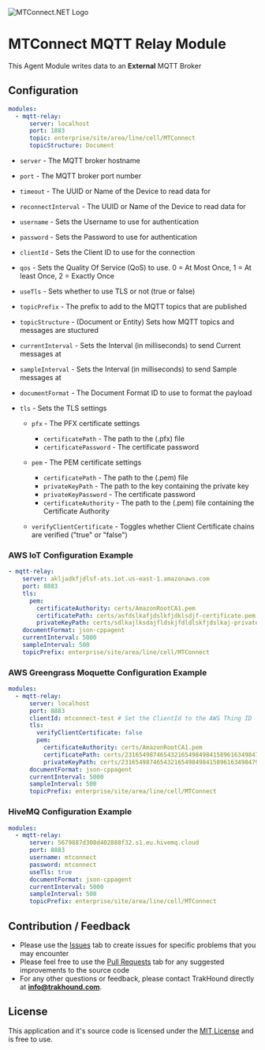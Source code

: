 ![MTConnect.NET Logo](https://raw.githubusercontent.com/TrakHound/MTConnect.NET/master/img/mtconnect-net-03-md.png) 

# MTConnect MQTT Relay Module
This Agent Module writes data to an **External** MQTT Broker

## Configuration
```yaml
modules:
  - mqtt-relay:
      server: localhost
      port: 1883
      topic: enterprise/site/area/line/cell/MTConnect
      topicStructure: Document
```

* `server` - The MQTT broker hostname

* `port` - The MQTT broker port number

* `timeout` - The UUID or Name of the Device to read data for

* `reconnectInterval` - The UUID or Name of the Device to read data for

* `username` - Sets the Username to use for authentication
 
* `password` - Sets the Password to use for authentication
 
* `clientId` - Sets the Client ID to use for the connection

* `qos` - Sets the Quality Of Service (QoS) to use. 0 = At Most Once, 1 = At least Once, 2 = Exactly Once

* `useTls` - Sets whether to use TLS or not (true or false)

* `topicPrefix` - The prefix to add to the MQTT topics that are published
 
* `topicStructure` - (Document or Entity) Sets how MQTT topics and messages are stuctured

* `currentInterval` - Sets the Interval (in milliseconds) to send Current messages at

* `sampleInterval` - Sets the Interval (in milliseconds) to send Sample messages at

* `documentFormat` - The Document Format ID to use to format the payload

* `tls` - Sets the TLS settings

    * `pfx` - The PFX certificate settings
        * `certificatePath` - The path to the (.pfx) file
        * `certificatePassword` - The certificate password

    * `pem` - The PEM certificate settings
        * `certificatePath` - The path to the (.pem) file
        * `privateKeyPath` - The path to the key containing the private key
        * `privateKeyPassword` - The certificate password
        * `certificateAuthority` - The path to the (.pem) file containing the Certificate Authority

    * `verifyClientCertificate` - Toggles whether Client Certificate chains are verified ("true" or "false")

### AWS IoT Configuration Example
```yaml
- mqtt-relay:
    server: akljadkfjdlsf-ats.iot.us-east-1.amazonaws.com
    port: 8883
    tls:
      pem:
        certificateAuthority: certs/AmazonRootCA1.pem
        certificatePath: certs/asfdslkafjdslkfjdklsdjf-certificate.pem.crt
        privateKeyPath: certs/sdlkajlksdajfldskjfdldlskfjdslkaj-private.pem.key
    documentFormat: json-cppagent
    currentInterval: 5000
    sampleInterval: 500
    topicPrefix: enterprise/site/area/line/cell/MTConnect
```

### AWS Greengrass Moquette Configuration Example
```yaml
modules:
  - mqtt-relay:
      server: localhost
      port: 8883
      clientId: mtconnect-test # Set the ClientId to the AWS Thing ID
      tls:
        verifyClientCertificate: false
        pem:
          certificateAuthority: certs/AmazonRootCA1.pem
          certificatePath: certs/2316549874654321654984984158961634984794-certificate.pem.crt
          privateKeyPath: certs/2316549874654321654984984158961634984794-private.pem.key
      documentFormat: json-cppagent
      currentInterval: 5000
      sampleInterval: 500
      topicPrefix: enterprise/site/area/line/cell/MTConnect
```

### HiveMQ Configuration Example
```yaml
modules:
  - mqtt-relay:
      server: 5679887d308d402888f32.s1.eu.hivemq.cloud
      port: 8883
      username: mtconnect
      password: mtconnect
      useTls: true
      documentFormat: json-cppagent
      currentInterval: 5000
      sampleInterval: 500
      topicPrefix: enterprise/site/area/line/cell/MTConnect
```

## Contribution / Feedback
- Please use the [Issues](https://github.com/TrakHound/MTConnect.NET/issues) tab to create issues for specific problems that you may encounter 
- Please feel free to use the [Pull Requests](https://github.com/TrakHound/MTConnect.NET/pulls) tab for any suggested improvements to the source code
- For any other questions or feedback, please contact TrakHound directly at **info@trakhound.com**.

## License
This application and it's source code is licensed under the [MIT License](https://choosealicense.com/licenses/mit/) and is free to use.
